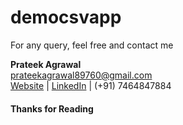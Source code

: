 # democsvapp



For any query, feel free and contact me


**Prateek Agrawal**  
prateekagrawal89760@gmail.com  
[Website][400] | [LinkedIn][500] | (+91) 7464847884

#### Thanks for Reading


 [400]: http://agrawalprateek.me
 [500]: https://www.linkedin.com/in/agrawal-prateek
